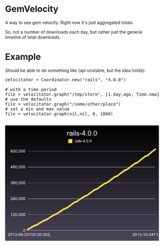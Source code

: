# GemVelocity

A way to see gem velocity. Right now it's just aggregated totals.

So, not a number of downloads each day, but rather just the general timeline of total downloads.

# Example

Should be able to do something like (api unstable, but the idea holds):

<pre>
velocitator = Coordinator.new("rails", "4.0.0")

# with a time period
file = velocitator.graph("/tmp/store", [1.day.ago, Time.now])
# use the defaults
file = velocitator.graph("/some/other/place")
# set a min and max value
file = velocitator.graph(nil,nil, 0, 1000)

</pre>


![here](examples/rails-4.0.0.png)

